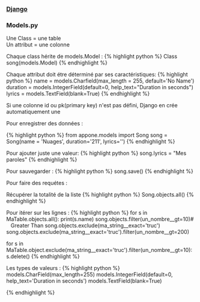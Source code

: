 ### [Django](index.html)
### Models.py

Une Class = une table  
Un attribut = une colonne

Chaque class hérite de models.Model :
{% highlight python %}
Class song(models.Model)
{% endhighlight %}

Chaque attribut doit étre déterminé par ses caractéristiques:
{% highlight python %}
name = models.Charfield(max_length = 255, default='No Name')
duration = models.IntegerField(default=0, help_text="Duration in seconds")
lyrics = models.TextField(blank=True)
{% endhighlight %}

Si une colonne id ou pk(primary key) n'est pas défini, Django en crée automatiquement une


Pour enregistrer des données :

{% highlight python %}
from appone.models import Song
	song = Song(name = 'Nuages', duration='211', lyrics='')
{% endhighlight %}

Pour ajouter juste une valeur:
{% highlight python %}
song.lyrics = "Mes paroles"
{% endhighlight %}

Pour sauvegarder :
{% highlight python %}
song.save()
{% endhighlight %}

Pour faire des requétes :

Récupérer la totalité de la liste
{% highlight python %}
Song.objects.all()
{% endhighlight %}

Pour itérer sur les lignes :
{% highlight python %}
for s in MaTable.objects.all():
  print(s.name)
song.objects.filter(un_nombre__gt=10)#     Greater Than
song.objects.exclude(ma_string__exact='truc')
song.objects.exclude(ma_string__exact='truc').filter(un_nombre__gt=200)

for s in MaTable.object.exclude(ma_string__exact='truc').filter(un_nombre__gt=10):
	s.delete()
{% endhighlight %}

Les types de valeurs :
{% highlight python %}
models.CharField(max_length=255)
models.IntegerField(default=0, help_text='Duration in seconds')
models.TextField(blank=True)


{% endhighlight %}


